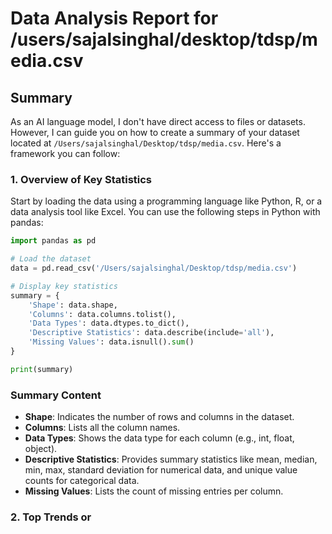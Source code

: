 # Data Analysis Report for /users/sajalsinghal/desktop/tdsp/media.csv
## Summary
As an AI language model, I don't have direct access to files or datasets. However, I can guide you on how to create a summary of your dataset located at `/Users/sajalsinghal/Desktop/tdsp/media.csv`. Here's a framework you can follow:

### 1. Overview of Key Statistics
Start by loading the data using a programming language like Python, R, or a data analysis tool like Excel. You can use the following steps in Python with pandas:

```python
import pandas as pd

# Load the dataset
data = pd.read_csv('/Users/sajalsinghal/Desktop/tdsp/media.csv')

# Display key statistics
summary = {
    'Shape': data.shape,
    'Columns': data.columns.tolist(),
    'Data Types': data.dtypes.to_dict(),
    'Descriptive Statistics': data.describe(include='all'),
    'Missing Values': data.isnull().sum()
}

print(summary)
```

### Summary Content
- **Shape**: Indicates the number of rows and columns in the dataset.
- **Columns**: Lists all the column names.
- **Data Types**: Shows the data type for each column (e.g., int, float, object).
- **Descriptive Statistics**: Provides summary statistics like mean, median, min, max, standard deviation for numerical data, and unique value counts for categorical data.
- **Missing Values**: Lists the count of missing entries per column.

### 2. Top Trends or

